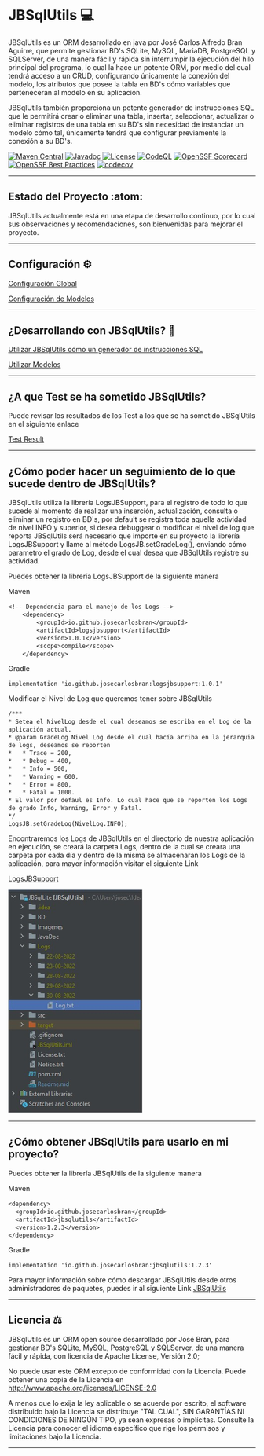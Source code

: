 # JBSqlUtils :computer:

JBSqlUtils es un ORM desarrollado en java por José Carlos Alfredo Bran Aguirre,
que permite gestionar BD's SQLite, MySQL, MariaDB, PostgreSQL y SQLServer, de una manera fácil
y rápida sin interrumpir la ejecución del hilo principal del programa, lo cual la hace un potente ORM,
por medio del cual tendrá acceso a un CRUD, configurando únicamente la conexión del
modelo, los atributos que posee la tabla en BD's cómo variables que pertenecerán al modelo en su aplicación.

JBSqlUtils también proporciona un potente generador de instrucciones SQL que le permitirá crear
o eliminar una tabla, insertar, seleccionar, actualizar o eliminar registros de una tabla
en su BD's sin necesidad de instanciar un modelo cómo tal, únicamente tendrá que configurar previamente
la conexión a su BD's.

[![Maven Central](https://img.shields.io/maven-central/v/io.github.josecarlosbran/jbsqlutils?logo=apachemaven&logoColor=%23C71A36)](https://central.sonatype.com/artifact/io.github.josecarlosbran/jbsqlutils/)
[![Javadoc](https://javadoc.io/badge2/io.github.josecarlosbran/jbsqlutils/javadoc.svg)](https://javadoc.io/doc/io.github.josecarlosbran/jbsqlutils)
[![License](https://img.shields.io/badge/Licence-Apache%202.0-blue.svg)](LICENSE.md)
[![CodeQL](https://github.com/Jbranadev/JBSqlUtils/actions/workflows/codeql.yml/badge.svg?branch=master)](https://github.com/Jbranadev/JBSqlUtils/actions/workflows/codeql.yml)
[![OpenSSF Scorecard](https://api.securityscorecards.dev/projects/github.com/Jbranadev/JBSqlUtils/badge)](https://securityscorecards.dev/viewer/?uri=github.com/Jbranadev/JBSqlUtils)
[![OpenSSF Best Practices](https://www.bestpractices.dev/projects/7791/badge)](https://www.bestpractices.dev/projects/7791)
[![codecov](https://codecov.io/gh/Jbranadev/JBSqlUtils/graph/badge.svg?token=SHZHWJU6SA)](https://codecov.io/gh/Jbranadev/JBSqlUtils)

* * *

## Estado del Proyecto :atom:

JBSqlUtils actualmente está en una etapa de desarrollo continuo, por lo cual sus
observaciones y recomendaciones, son bienvenidas para mejorar el proyecto.

***

## Configuración :gear:

[Configuración Global](ConfigJBSqlUtils.md)

[Configuración de Modelos](ConfigJBSqlUtilsForModels.md)
***

## ¿Desarrollando con JBSqlUtils? :running:

[Utilizar JBSqlUtils cómo un generador de instrucciones SQL](JBSqlUtilsWithOutModels.md)

[Utilizar Modelos](JBSqlUtilsForModels.md)

***

## ¿A que Test se ha sometido JBSqlUtils?

Puede revisar los resultados de los Test a los que se ha sometido JBSqlUtils en el siguiente enlace

[Test Result](src/test/TestResult.md)

* * *

## ¿Cómo poder hacer un seguimiento de lo que sucede dentro de JBSqlUtils?

JBSqlUtils utiliza la librería LogsJBSupport, para el registro de todo lo que sucede al momento
de realizar una inserción, actualización, consulta o eliminar un registro en BD's, por default se
registra toda aquella actividad de nivel INFO y superior, si desea debuggear o modificar el nivel
de log que reporta JBSqlUtils será necesario que importe en su proyecto la librería LogsJBSupport y
llame al método LogsJB.setGradeLog(), enviando cómo parametro el grado de Log, desde el cual
desea que JBSqlUtils registre su actividad.

Puedes obtener la librería LogsJBSupport de la siguiente manera

Maven

~~~
<!-- Dependencia para el manejo de los Logs -->
    <dependency>
        <groupId>io.github.josecarlosbran</groupId>
        <artifactId>logsjbsupport</artifactId>
        <version>1.0.1</version>
        <scope>compile</scope>
    </dependency>
~~~

Gradle

~~~
implementation 'io.github.josecarlosbran:logsjbsupport:1.0.1'
~~~

Modificar el Nivel de Log que queremos tener sobre JBSqlUtils

~~~
/***
* Setea el NivelLog desde el cual deseamos se escriba en el Log de la aplicación actual.
* @param GradeLog Nivel Log desde el cual hacía arriba en la jerarquia de logs, deseamos se reporten
*   * Trace = 200,
*   * Debug = 400,
*   * Info = 500,
*   * Warning = 600,
*   * Error = 800,
*   * Fatal = 1000.
* El valor por defaul es Info. Lo cual hace que se reporten los Logs de grado Info, Warning, Error y Fatal.
*/
LogsJB.setGradeLog(NivelLog.INFO);
~~~

Encontraremos los Logs de JBSqlUtils en el directorio de nuestra aplicación en ejecución, se creará la carpeta
Logs, dentro de la cual se creara una carpeta por cada día y dentro de la misma se almacenaran los Logs de la
aplicación, para mayor información visitar el siguiente Link

[LogsJBSupport](https://github.com/Jbranadev/LogsJB/blob/support_version/Readme.md)

![](Imagenes/Logs.jpg)

* * *

## ¿Cómo obtener JBSqlUtils para usarlo en mi proyecto?

Puedes obtener la librería JBSqlUtils de la siguiente manera

Maven

~~~
<dependency>
  <groupId>io.github.josecarlosbran</groupId>
  <artifactId>jbsqlutils</artifactId>
  <version>1.2.3</version>
</dependency>
~~~

Gradle

~~~
implementation 'io.github.josecarlosbran:jbsqlutils:1.2.3'
~~~

Para mayor información sobre cómo descargar JBSqlUtils desde otros
administradores de paquetes, puedes ir al siguiente Link
[JBSqlUtils](https://search.maven.org/artifact/io.github.josecarlosbran/JBSqlUtils)

***

## Licencia :balance_scale:

JBSqlUtils es un ORM open source desarrollado por José Bran, para gestionar BD's SQLite,
MySQL, PostgreSQL y SQLServer, de una manera fácil y rápida, con licencia de Apache License, Versión 2.0;

No puede usar este ORM excepto de conformidad con la Licencia.
Puede obtener una copia de la Licencia en http://www.apache.org/licenses/LICENSE-2.0

A menos que lo exija la ley aplicable o se acuerde por escrito, el software
distribuido bajo la Licencia se distribuye "TAL CUAL",
SIN GARANTÍAS NI CONDICIONES DE NINGÚN TIPO, ya sean expresas o implícitas.
Consulte la Licencia para conocer el idioma específico que rige los permisos y
limitaciones bajo la Licencia.

***
